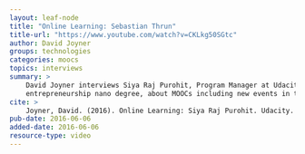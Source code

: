 ```yaml
---
layout: leaf-node
title: "Online Learning: Sebastian Thrun"
title-url: "https://www.youtube.com/watch?v=CKLkg50SGtc"
author: David Joyner
groups: technologies
categories: moocs
topics: interviews
summary: >
    David Joyner interviews Siya Raj Purohit, Program Manager at Udacity, managing the app 
    entrepreneurship nano degree, about MOOCs including new events in the field.
cite: >
    Joyner, David. (2016). Online Learning: Siya Raj Purohit. Udacity. June 6, 2016.
pub-date: 2016-06-06
added-date: 2016-06-06
resource-type: video
---
```

